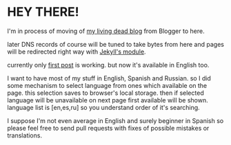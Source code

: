 # HEY THERE!

I'm in process of moving of [my living dead blog](http://scary.tasty.sexy) from Blogger to here.

later DNS records of course will be tuned to take bytes from here and pages will be redirected right way with 
[Jekyll's module](https://github.com/jekyll/jekyll-redirect-from).

currently only [first post](http://slr.github.io/2013/07/point/) is working. but now it's available in English too.

I want to have most of my stuff in English, Spanish and Russian.
so I did some mechanism to select language from ones which available on the page.
this selection saves to browser's local storage. then if selected language will be unavailable on next page
first available will be shown. language list is [en,es,ru] so you understand order of it's searching.

I suppose I'm not even average in English and surely beginner in Spanish
so please feel free to send pull requests with fixes of possible mistakes or translations.
